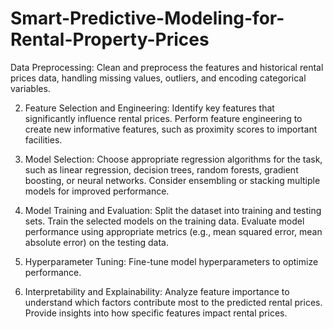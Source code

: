# Smart-Predictive-Modeling-for-Rental-Property-Prices

Data Preprocessing:
Clean and preprocess the features and historical rental prices data, handling missing 
values, outliers, and encoding categorical variables.

2. Feature Selection and Engineering:
Identify key features that significantly influence rental prices. Perform feature
engineering to create new informative features, such as proximity scores to important  
facilities.

4. Model Selection:
Choose appropriate regression algorithms for the task, such as linear regression,
decision trees, random forests, gradient boosting, or neural networks. Consider
ensembling or stacking multiple models for improved performance.

6. Model Training and Evaluation:
Split the dataset into training and testing sets. Train the selected models on the training
data. Evaluate model performance using appropriate metrics (e.g., mean squared error,
mean absolute error) on the testing data.

8. Hyperparameter Tuning:
Fine-tune model hyperparameters to optimize performance.

10. Interpretability and Explainability:
Analyze feature importance to understand which factors contribute most to the predicted
rental prices. Provide insights into how specific features impact rental prices.
 
